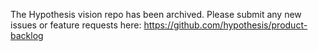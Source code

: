 The Hypothesis vision repo has been archived. Please submit any new issues or feature requests here: https://github.com/hypothesis/product-backlog
